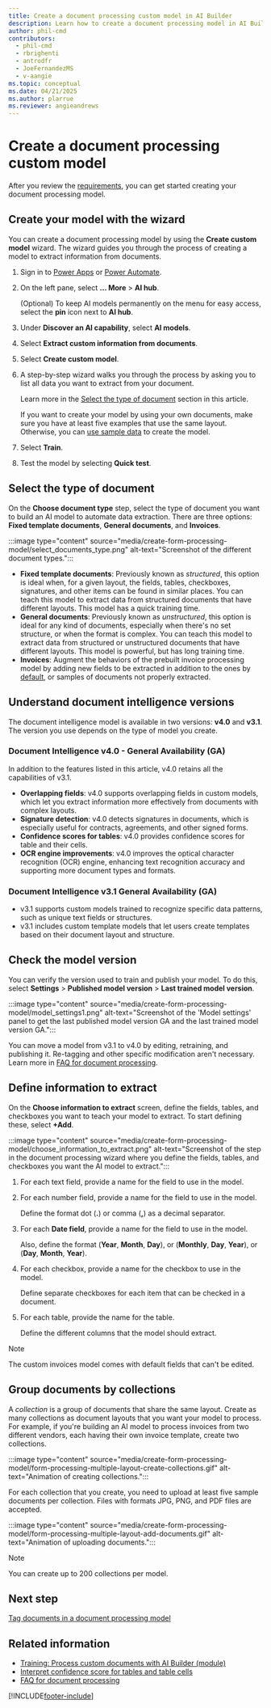 ```yaml
---
title: Create a document processing custom model in AI Builder
description: Learn how to create a document processing model in AI Builder.
author: phil-cmd
contributors:
  - phil-cmd
  - rbrighenti
  - antrodfr
  - JoeFernandezMS
  - v-aangie
ms.topic: conceptual
ms.date: 04/21/2025
ms.author: plarrue
ms.reviewer: angieandrews
---
```


# Create a document processing custom model

After you review the [requirements](form-processing-model-requirements.md), you can get started creating your document processing model.

## Create your model with the wizard

You can create a document processing model by using the **Create custom model** wizard. The wizard guides you through the process of creating a model to extract information from documents.

1. Sign in to [Power Apps](https://make.powerapps.com/) or [Power Automate](https://make.powerautomate.com).
1. On the left pane, select **... More** > **AI hub**.

    (Optional) To keep AI models permanently on the menu for easy access, select the **pin** icon next to **AI hub**.

1. Under **Discover an AI capability**, select **AI models**.
1. Select **Extract custom information from documents**.
1. Select **Create custom model**.
1. A step-by-step wizard walks you through the process by asking you to list all data you want to extract from your document.

    Learn more in the [Select the type of document](#select-the-type-of-document) section in this article.

    If you want to create your model by using your own documents, make sure you have at least five examples that use the same layout. Otherwise, you can [use sample data](form-processing-sample-data.md) to create the model.
1. Select **Train**.
1. Test the model by selecting **Quick test**.

## Select the type of document

On the **Choose document type** step, select the type of document you want to build an AI model to automate data extraction. There are three options: **Fixed template documents**, **General documents**, and **Invoices**.

:::image type="content" source="media/create-form-processing-model/select_documents_type.png" alt-text="Screenshot of the different document types.":::

- **Fixed template documents**: Previously known as *structured*, this option is ideal when, for a given layout, the fields, tables, checkboxes, signatures, and other items can be found in similar places. You can teach this model to extract data from structured documents that have different layouts. This model has a quick training time.
- **General documents**: Previously known as *unstructured*, this option is ideal for any kind of documents, especially when there's no set structure, or when the format is complex. You can teach this model to extract data from structured or unstructured documents that have different layouts. This model is powerful, but has long training time.
- **Invoices**: Augment the behaviors of the prebuilt invoice processing model by adding new fields to be extracted in addition to the ones by [default](prebuilt-invoice-processing.md#model-output), or samples of documents not properly extracted.

## Understand document intelligence versions

The document intelligence model is available in two versions: **v4.0** and **v3.1**. The version you use depends on the type of model you create.

### Document Intelligence v4.0 - General Availability (GA)

In addition to the features listed in this article, v4.0 retains all the capabilities of v3.1.

- **Overlapping fields**: v4.0 supports overlapping fields in custom models, which let you extract information more effectively from documents with complex layouts.
- **Signature detection**: v4.0 detects signatures in documents, which is especially useful for contracts, agreements, and other signed forms.
- **Confidence scores for tables**: v4.0 provides confidence scores for table and their cells.
- **OCR engine improvements**: v4.0 improves the optical character recognition (OCR) engine, enhancing text recognition accuracy and supporting more document types and formats.

### Document Intelligence v3.1 General Availability (GA)

- v3.1 supports custom models trained to recognize specific data patterns, such as unique text fields or structures.
- v3.1 includes custom template models that let users create templates based on their document layout and structure.

## Check the model version

You can verify the version used to train and publish your model. To do this, select **Settings** > **Published model version** > **Last trained model version**.

:::image type="content" source="media/create-form-processing-model/model_settings1.png" alt-text="Screenshot of the 'Model settings' panel to get the last published model version GA and the last trained model version GA.":::

You can move a model from v3.1 to v4.0 by editing, retraining, and publishing it. Re-tagging and other specific modification aren't necessary. Learn more in [FAQ for document processing](form-processing-faq.md).

## Define information to extract

On the **Choose information to extract** screen, define the fields, tables, and checkboxes you want to teach your model to extract. To start defining these, select **+Add**.

:::image type="content" source="media/create-form-processing-model/choose_information_to_extract.png" alt-text="Screenshot of the step in the document processing wizard where you define the fields, tables, and checkboxes you want the AI model to extract.":::

1. For each text field, provide a name for the field to use in the model.
1. For each number field, provide a name for the field to use in the model.

    Define the format dot (**.**) or comma (**,**) as a decimal separator.

1. For each **Date field**, provide a name for the field to use in the model.

    Also, define the format (**Year**, **Month**, **Day**), or (**Monthly**, **Day**, **Year**), or (**Day**, **Month**, **Year**).

1. For each checkbox, provide a name for the checkbox to use in the model.

    Define separate checkboxes for each item that can be checked in a document.

1. For each table, provide the name for the table.

    Define the different columns that the model should extract.

 > [!NOTE]
 > The custom invoices model comes with default fields that can't be edited.

## Group documents by collections

A *collection* is a group of documents that share the same layout. Create as many collections as document layouts that you want your model to process. For example, if you're building an AI model to process invoices from two different vendors, each having their own invoice template, create two collections.

:::image type="content" source="media/create-form-processing-model/form-processing-multiple-layout-create-collections.gif" alt-text="Animation of creating collections.":::

For each collection that you create, you need to upload at least five sample documents per collection. Files with formats JPG, PNG, and PDF files are accepted.

:::image type="content" source="media/create-form-processing-model/form-processing-multiple-layout-add-documents.gif" alt-text="Animation of uploading documents.":::

 > [!NOTE]
 > You can create up to 200 collections per model.

## Next step

[Tag documents in a document processing model](tag-form-processing-model.md)

## Related information

- [Training: Process custom documents with AI Builder (module)](/training/modules/get-started-with-form-processing/)
- [Interpret confidence score for tables and table cells](interpret-confidence-score.md)
- [FAQ for document processing](form-processing-faq.md)

[!INCLUDE[footer-include](includes/footer-banner.md)]
